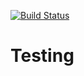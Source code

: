 [![Build Status](https://travis-ci.org/Timothy-Dement/COVERALLS-TEST.svg?branch=master)](https://travis-ci.org/Timothy-Dement/COVERALLS-TEST)
# Testing

